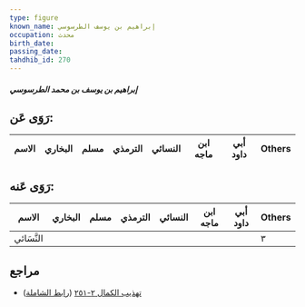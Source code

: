 ```yaml
---
type: figure
known_name: إبراهيم بن يوسف الطرسوسي
occupation: محدث
birth_date:
passing_date:
tahdhib_id: 270
---
```

##### إبراهيم بن يوسف بن محمد الطرسوسي

## رَوَى عَن:
| الاسم | البخاري | مسلم | الترمذي | النسائي | ابن ماجه | أبي داود | Others |
| ----- | ------- | ---- | ------- | ------- | -------- | -------- | ------ |
## رَوَى عَنه:
| الاسم      | البخاري | مسلم | الترمذي | النسائي | ابن ماجه | أبي داود | Others |
| ---------- | ------- | ---- | ------- | ------- | -------- | -------- | ------ |
| النَّسَائي |         |      |         |         |          |          | ٣      |
## مراجع
- [تهذيب الكمال ٢-٢٥١](obsidian://open?vault=Tahdhib-al-Kamal&file=Figures/٢٧٠-إبراهيم%20بن%20يوسف%20بن%20محمد%20الطرسوسي) ([رابط الشاملة](https://shamela.ws/book/3722/732))